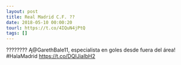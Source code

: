 ```yaml
---
layout: post
title: Real Madrid C.F. ??
date: 2018-05-10 00:00:20
tourl: https://t.co/4IQuN4jPtQ
tags: []
---
```

???????? Ą@GarethBale11, especialista en goles desde fuera del área!
#HalaMadrid https://t.co/DQIJiaIbH2
